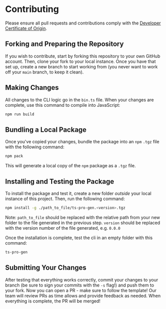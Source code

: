 # Contributing

Please ensure all pull requests and contributions comply with the [Developer Certificate of Origin](https://developercertificate.org/).

## Forking and Preparing the Repository

If you wish to contribute, start by forking this repository to your own GitHub account. Then, clone your fork to your local instance. Once you have that set up, create a new branch to start working from (you never want to work off your `main` branch, to keep it clean).

## Making Changes

All changes to the CLI logic go in the `bin.ts` file. When your changes are complete, use this command to compile into JavaScript:

```bash
npm run build
```

## Bundling a Local Package

Once you've copied your changes, bundle the package into an `npm` `.tgz` file with the following command:

```bash
npm pack
```

This will generate a local copy of the `npm` package as a `.tgz` file.

## Installing and Testing the Package

To install the package and test it, create a new folder _outside_ your local instance of this project. Then, run the following command:

```bash
npm install -g ./path_to_file/ts-pro-gen.<version>.tgz
```

Note: `path_to_file` should be replaced with the relative path from your new folder to the file generated in the previous step. `version` should be replaced with the version number of the file generated, e.g. `0.0.0`

Once the installation is complete, test the cli in an empty folder with this command:

```bash
ts-pro-gen
```

## Submitting Your Changes

After testing that everything works correctly, commit your changes to your branch (be sure to sign your commits with the `-s` flag!) and push them to your fork. Now you can open a PR - make sure to follow the template! Our team will review PRs as time allows and provide feedback as needed. When everything is complete, the PR will be merged!
